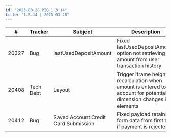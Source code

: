 ```yaml
--- 
id: "2023-03-28_PIQ_1.3.14"
title: "1.3.14 | 2023-03-28"
---
```


| #     | Tracker   | Subject                              | Description                                                                                                       |
| ----- | --------- | ------------------------------------ | ----------------------------------------------------------------------------------------------------------------- |
| 20327 | Bug       | lastUsedDepositAmount                | Fixed lastUsedDepositAmount option not retrieving amount from user transaction history                            |
| 20408 | Tech Debt | Layout                               | Trigger iframe height recalculation when amount is entered to account for potential dimension changes in elements |
| 20412 | Bug       | Saved Account Credit Card Submission | Fixed payload retaining form data from first try if payment is rejected                                           |
